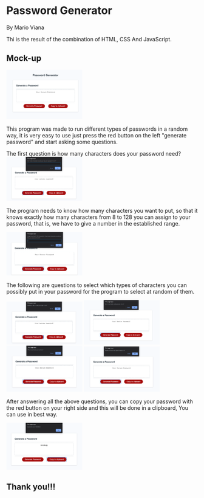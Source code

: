 # Password Generator
By Mario Viana

Thi is the result of the combination of HTML, CSS And JavaScript.
## Mock-up
<img src = "images/Mock-up.png" width = "200" >

This program was made to run different types of passwords in a random way, it is very 
easy to use just press the red button on the left "generate password" and start asking 
some questions.

The first question is how many characters does your password need?
<img src = "images/Length.png" width = "200" >

The program needs to know how many characters you want to put, so that it knows exactly 
how many characters from 8 to 128 you can assign to your password, that is, we have to 
give a number in the established range.

<img src = "images/LengthForce.png" width = "200" >

The following are questions to select which types of characters you can possibly put
in your password for the program to select at random of them.

<img src = "images/UpperCase.png" width = "200" >
<img src = "images/Lowercase.png" width = "200" >
<img src = "images/Numbers.png" width = "200" >
<img src = "images/SpecialCharacter.png" width = "200" >

After answering all the above questions, you can copy your password with the red button
on your right side and this will be done in a clipboard, You can use in best way.

<img src = "images/Clipboard.png" width = "200" >



## Thank you!!!
